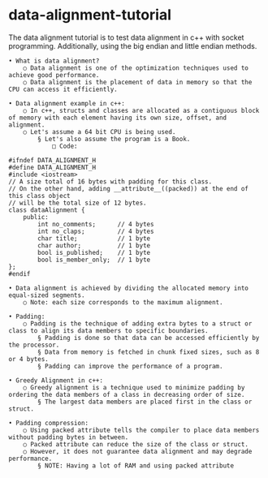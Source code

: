 # data-alignment-tutorial
The data alignment tutorial is to test data alignment in c++ with socket programming. Additionally, using the big endian and little endian methods.


	• What is data alignment?
		○ Data alignment is one of the optimization techniques used to achieve good performance.
		○ Data alignment is the placement of data in memory so that the CPU can access it efficiently.

	• Data alignment example in c++:
		○ In c++, structs and classes are allocated as a contiguous block of memory with each element having its own size, offset, and alignment. 
		○ Let's assume a 64 bit CPU is being used.
			§ Let's also assume the program is a Book.
				□ Code:

```
#ifndef DATA_ALIGNMENT_H
#define DATA_ALIGNMENT_H
#include <iostream>
// A size total of 16 bytes with padding for this class.
// On the other hand, adding __attribute__((packed)) at the end of this class object
// will be the total size of 12 bytes.
class dataAlignment {
    public:
        int no_comments;      // 4 bytes
        int no_claps;         // 4 bytes
        char title;           // 1 byte
        char author;          // 1 byte
        bool is_published;    // 1 byte
        bool is_member_only;  // 1 byte
};
#endif
```
	• Data alignment is achieved by dividing the allocated memory into equal-sized segments.
		○ Note: each size corresponds to the maximum alignment.

	• Padding:
		○ Padding is the technique of adding extra bytes to a struct or class to align its data members to specific boundaries.
			§ Padding is done so that data can be accessed efficiently by the processor.
			§ Data from memory is fetched in chunk fixed sizes, such as 8 or 4 bytes.
			§ Padding can improve the performance of a program.
		
	• Greedy Alignment in c++:
		○ Greedy alignment is a technique used to minimize padding by ordering the data members of a class in decreasing order of size.
			§ The largest data members are placed first in the class or struct.

	• Padding compression:
		○ Using packed attribute tells the compiler to place data members without padding bytes in between.
		○ Packed attribute can reduce the size of the class or struct.
		○ However, it does not guarantee data alignment and may degrade performance.
			§ NOTE: Having a lot of RAM and using packed attribute 



